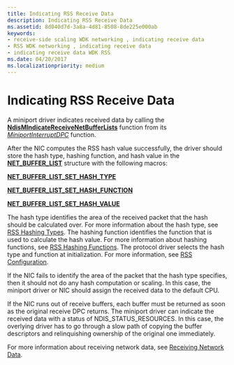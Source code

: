 ```yaml
---
title: Indicating RSS Receive Data
description: Indicating RSS Receive Data
ms.assetid: 8d040d7d-3a8a-4d81-8508-8de225e000ab
keywords:
- receive-side scaling WDK networking , indicating receive data
- RSS WDK networking , indicating receive data
- indicating receive data WDK RSS
ms.date: 04/20/2017
ms.localizationpriority: medium
---
```


# Indicating RSS Receive Data





A miniport driver indicates received data by calling the [**NdisMIndicateReceiveNetBufferLists**](https://docs.microsoft.com/windows-hardware/drivers/ddi/content/ndis/nf-ndis-ndismindicatereceivenetbufferlists) function from its [*MiniportInterruptDPC*](https://docs.microsoft.com/windows-hardware/drivers/ddi/content/ndis/nc-ndis-miniport_interrupt_dpc) function.

After the NIC computes the RSS hash value successfully, the driver should store the hash type, hashing function, and hash value in the [**NET\_BUFFER\_LIST**](https://docs.microsoft.com/windows-hardware/drivers/ddi/content/ndis/ns-ndis-_net_buffer_list) structure with the following macros:

[**NET\_BUFFER\_LIST\_SET\_HASH\_TYPE**](https://docs.microsoft.com/windows-hardware/drivers/network/net-buffer-list-set-hash-type)

[**NET\_BUFFER\_LIST\_SET\_HASH\_FUNCTION**](https://docs.microsoft.com/windows-hardware/drivers/network/net-buffer-list-set-hash-function)

[**NET\_BUFFER\_LIST\_SET\_HASH\_VALUE**](https://docs.microsoft.com/windows-hardware/drivers/network/net-buffer-list-set-hash-value)

The hash type identifies the area of the received packet that the hash should be calculated over. For more information about the hash type, see [RSS Hashing Types](rss-hashing-types.md). The hashing function identifies the function that is used to calculate the hash value. For more information about hashing functions, see [RSS Hashing Functions](rss-hashing-functions.md). The protocol driver selects the hash type and function at initialization. For more information, see [RSS Configuration](rss-configuration.md).

If the NIC fails to identify the area of the packet that the hash type specifies, then it should not do any hash computation or scaling. In this case, the miniport driver or NIC should assign the received data to the default CPU.

If the NIC runs out of receive buffers, each buffer must be returned as soon as the original receive DPC returns. The miniport driver can indicate the received data with a status of NDIS\_STATUS\_RESOURCES. In this case, the overlying driver has to go through a slow path of copying the buffer descriptors and relinquishing ownership of the original one immediately.

For more information about receiving network data, see [Receiving Network Data](receiving-network-data.md).

 

 





